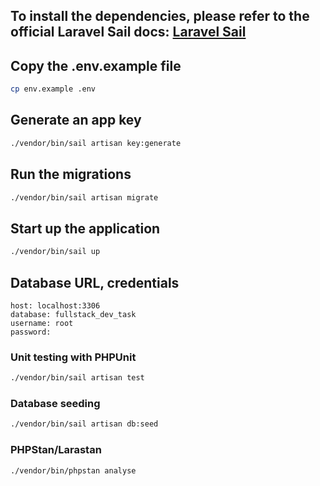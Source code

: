 ## To install the dependencies, please refer to the official Laravel Sail docs: [Laravel Sail](https://laravel.com/docs/9.x/sail#installing-composer-dependencies-for-existing-projects)

## Copy the .env.example file
```bash
cp env.example .env
```

## Generate an app key
```bash
./vendor/bin/sail artisan key:generate
```

## Run the migrations
```bash
./vendor/bin/sail artisan migrate
```

## Start up the application
```bash
./vendor/bin/sail up 
```

## Database URL, credentials
```
host: localhost:3306
database: fullstack_dev_task
username: root
password:
```

### Unit testing with PHPUnit
```bash
./vendor/bin/sail artisan test
```

### Database seeding
```bash
./vendor/bin/sail artisan db:seed
```

### PHPStan/Larastan
```bash
./vendor/bin/phpstan analyse
```
